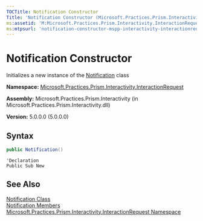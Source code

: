 ```yaml
---
TOCTitle: Notification Constructor
Title: 'Notification Constructor (Microsoft.Practices.Prism.Interactivity.InteractionRequest)'
ms:assetid: 'M:Microsoft.Practices.Prism.Interactivity.InteractionRequest.Notification.\#ctor'
ms:mtpsurl: 'notification-constructor-mspp-interactivity-interactionrequest.md'
---
```


# Notification Constructor

Initializes a new instance of the [Notification](/patterns-practices/reference/notification-class-mspp-interactivity-interactionrequest) class

**Namespace:** [Microsoft.Practices.Prism.Interactivity.InteractionRequest](/patterns-practices/reference/mspp-interactivity-interactionrequest-namespace)

**Assembly:** Microsoft.Practices.Prism.Interactivity (in Microsoft.Practices.Prism.Interactivity.dll)

**Version:** 5.0.0.0 (5.0.0.0)

## Syntax

```C#
public Notification()
```

```VB
'Declaration
Public Sub New
```

## See Also

[Notification Class](/patterns-practices/reference/notification-class-mspp-interactivity-interactionrequest)<br/>
[Notification Members](/patterns-practices/reference/notification-members-mspp-interactivity-interactionrequest)<br/>
[Microsoft.Practices.Prism.Interactivity.InteractionRequest Namespace](/patterns-practices/reference/mspp-interactivity-interactionrequest-namespace)<br/>